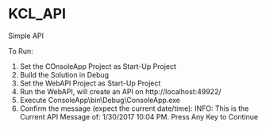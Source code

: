 # KCL_API
Simple API

To Run:
1) Set the COnsoleApp Project as Start-Up Project
2) Build the Solution in Debug
3) Set the WebAPI Project as Start-Up Project
4) Run the WebAPI, will create an API on http://localhost:49922/
5) Execute ConsoleApp\bin\Debug\ConsoleApp.exe
6) Confirm the message (expect the current date/time): 
INFO: This is the Current API Message of: 1/30/2017 10:04 PM.
Press Any Key to Continue
